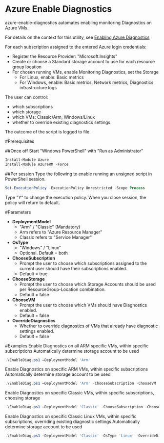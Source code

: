 # Azure Enable Diagnostics

azure-enable-diagnostics automates enabling monitoring Diagnostics on Azure VMs.

For details on the context for this utility, see [Enabling Azure Diagnostics](https://www.cloudyn.com/blog/)

For each subscription assigned to the entered Azure login credentials:
   * Register the Resource Provider: "Microsoft.Insights"
   * Create or choose a Standard storage account to use for each resource group location
   * For chosen running VMs, enable Monitoring Diagnostics, set the Storage
     * For Linux, enable: Basic metrics
     * For Windows, enable: Basic metrics, Network metrics, Diagnostics infrastructure logs

The user can control:
* which subscriptions
* which storage
* which VMs: Classic/Arm, Windows/Linux
* whether to override existing diagnostics settings

The outcome of the script is logged to file.


#Prerequisites

##Once off
Start "Windows PowerShell" with "Run as Administrator"
```PowerShell
Install-Module Azure
Install-Module AzureRM -Force
```

##Per session
Type the following to enable running an unsigned script in PowerShell session.
```PowerShell
Set-ExecutionPolicy -ExecutionPolicy Unrestricted -Scope Process
```
Type "Y" to change the execution policy.
When you close session, the policy will return to default.


#Parameters
* **DeploymentModel**
    * "Arm" / "Classic"  (Mandatory)
    * Arm refers to "Azure Resource Manager"
    * Classic refers to "Service Manager"
* **OsType**
    * "Windows" / "Linux"
    * Optional. Default = both
* **ChooseSubscription**
    * Prompt the user to choose which subscriptions assigned to the current user should have their subscriptions enabled.
    * Default = true
* **ChooseStorage**
    * Prompt the user to choose which Storage Accounts should be used per ResourceGroup-Location combination.
    * Default = false
* **ChooseVM**
    * Prompt the user to choose which VMs should have Diagnostics enabled.
    * Default = false
* **OverrideDiagnostics**
    * Whether to override diagnostics of VMs that already have diagnostic settings enabled.
    * Default = false


#Examples
Enable Diagnostics on all ARM specific VMs, within specific subscriptions
Automatically determine storage account to be used
```PowerShell
.\EnableDiag.ps1 –DeploymentModel 'Arm'
```
Enable Diagnostics on specific ARM VMs, within specific subscriptions
Automatically determine storage account to be used
```PowerShell
.\EnableDiag.ps1 –DeploymentModel 'Arm' -ChooseSubscription -ChooseVM
```
Enable Diagnostics on specific Classic VMs, within specific subscriptions, choosing storage
```PowerShell
.\EnableDiag.ps1 –DeploymentModel 'Classic' -ChooseSubscription -ChooseVM -ChooseStorage
```
Enable Diagnostics on specific Classic Linux VMs, within specific subscriptions, overriding existing diagnostic settings
Automatically determine storage account to be used
```PowerShell
.\EnableDiag.ps1 –DeploymentModel 'Classic' -OsType 'Linux' -OverrideDiagnostics
```

